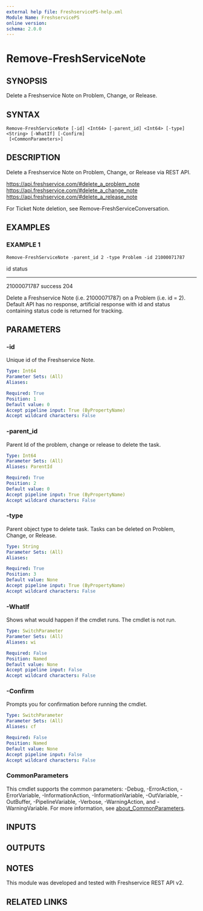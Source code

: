 ```yaml
---
external help file: FreshservicePS-help.xml
Module Name: FreshservicePS
online version:
schema: 2.0.0
---
```


# Remove-FreshServiceNote

## SYNOPSIS
Delete a Freshservice Note on Problem, Change, or Release.

## SYNTAX

```
Remove-FreshServiceNote [-id] <Int64> [-parent_id] <Int64> [-type] <String> [-WhatIf] [-Confirm]
 [<CommonParameters>]
```

## DESCRIPTION
Delete a Freshservice Note on Problem, Change, or Release via REST API.

https://api.freshservice.com/#delete_a_problem_note
https://api.freshservice.com/#delete_a_change_note
https://api.freshservice.com/#delete_a_release_note

For Ticket Note deletion, see Remove-FreshServiceConversation.

## EXAMPLES

### EXAMPLE 1
```
Remove-FreshServiceNote -parent_id 2 -type Problem -id 21000071787
```

id status
-- ------
21000071787 success 204

Delete a Freshservice Note (i.e.
21000071787) on a Problem (i.e.
id = 2).
Default API has no response, artificial response with id and
status containing status code is returned for tracking.

## PARAMETERS

### -id
Unique id of the Freshservice Note.

```yaml
Type: Int64
Parameter Sets: (All)
Aliases:

Required: True
Position: 1
Default value: 0
Accept pipeline input: True (ByPropertyName)
Accept wildcard characters: False
```

### -parent_id
Parent Id of the problem, change or release to delete the task.

```yaml
Type: Int64
Parameter Sets: (All)
Aliases: ParentId

Required: True
Position: 2
Default value: 0
Accept pipeline input: True (ByPropertyName)
Accept wildcard characters: False
```

### -type
Parent object type to delete task.
Tasks can be deleted on Problem, Change, or Release.

```yaml
Type: String
Parameter Sets: (All)
Aliases:

Required: True
Position: 3
Default value: None
Accept pipeline input: True (ByPropertyName)
Accept wildcard characters: False
```

### -WhatIf
Shows what would happen if the cmdlet runs.
The cmdlet is not run.

```yaml
Type: SwitchParameter
Parameter Sets: (All)
Aliases: wi

Required: False
Position: Named
Default value: None
Accept pipeline input: False
Accept wildcard characters: False
```

### -Confirm
Prompts you for confirmation before running the cmdlet.

```yaml
Type: SwitchParameter
Parameter Sets: (All)
Aliases: cf

Required: False
Position: Named
Default value: None
Accept pipeline input: False
Accept wildcard characters: False
```

### CommonParameters
This cmdlet supports the common parameters: -Debug, -ErrorAction, -ErrorVariable, -InformationAction, -InformationVariable, -OutVariable, -OutBuffer, -PipelineVariable, -Verbose, -WarningAction, and -WarningVariable. For more information, see [about_CommonParameters](http://go.microsoft.com/fwlink/?LinkID=113216).

## INPUTS

## OUTPUTS

## NOTES
This module was developed and tested with Freshservice REST API v2.

## RELATED LINKS
